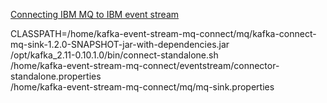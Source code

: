 

[Connecting IBM MQ to IBM event stream](https://cloud.ibm.com/docs/services/EventStreams?topic=eventstreams-mq_connector)


CLASSPATH=/home/kafka-event-stream-mq-connect/mq/kafka-connect-mq-sink-1.2.0-SNAPSHOT-jar-with-dependencies.jar \
/opt/kafka_2.11-0.10.1.0/bin/connect-standalone.sh \
/home/kafka-event-stream-mq-connect/eventstream/connector-standalone.properties \
/home/kafka-event-stream-mq-connect/mq/mq-sink.properties